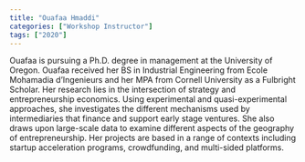 ```yaml
---
title: "Ouafaa Hmaddi"
categories: ["Workshop Instructor"]
tags: ["2020"]
---
```


Ouafaa is pursuing a Ph.D. degree in management at the University of Oregon. Ouafaa received her BS in Industrial Engineering from Ecole Mohamadia d’Ingenieurs and her MPA from Cornell University as a Fulbright Scholar. Her research lies in the intersection of strategy and entrepreneurship economics. Using experimental and quasi-experimental approaches, she investigates the different mechanisms used by intermediaries that finance and support early stage ventures. She also draws upon large-scale data to examine different aspects of the geography of entrepreneurship. Her projects are based in a range of contexts including startup acceleration programs, crowdfunding, and multi-sided platforms. 

